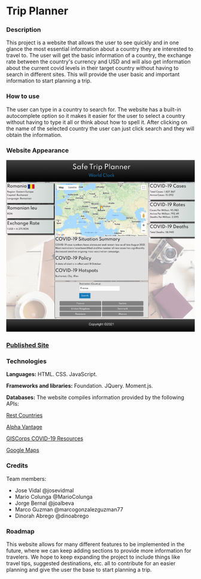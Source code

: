 # Trip Planner

### Description 

This project is a website that allows the user to see quickly and in one glance the most essential information about a country they are interested to travel to. The user will get the basic information of a country, the exchange rate between the country's currency and USD and will also get information about the current covid levels in their target country without having to search in different sites. This will provide the user basic and important information to start planning a trip.

### How to use

The user can type in a country to search for. The website has a built-in autocomplete option so it makes it easier for the user to select a country without having to type it all or think about how to spell it. After clicking on the name of the selected country the user can just click search and they will obtain the information.

### Website Appearance 

![Website screenshot](./assets/images/webpage.png)

### [Published Site](https://josevidmal.github.io/u7-project1-team4/)

### Technologies

**Languages:**
HTML.
CSS.
JavaScript.

**Frameworks and libraries:**
Foundation.
JQuery.
Moment.js.


**Databases:**
The website compiles information provided by the following APIs:

[Rest Countries](https://restcountries.com)

[Alpha Vantage](https://www.alphavantage.co)

[GISCorps COVID-19 Resources](https://covid-19-giscorps.hub.arcgis.com/)

[Google Maps](https://maps.googleapis.com/)



### Credits
Team members:
- Jose Vidal @josevidmal
- Mario Colunga @MarioColunga
- Jorge Bernal @joalbeva
- Marco Guzman @marcogonzalezguzman77
- Dinorah Abrego @dinoabrego

### Roadmap

This website allows for many different features to be implemented in the future, where we can keep adding sections to provide more information for travelers. We hope to keep expanding the project to include things like travel tips, suggested destinations, etc. all to contribute for an easier planning and give the user the base to start planning a trip.